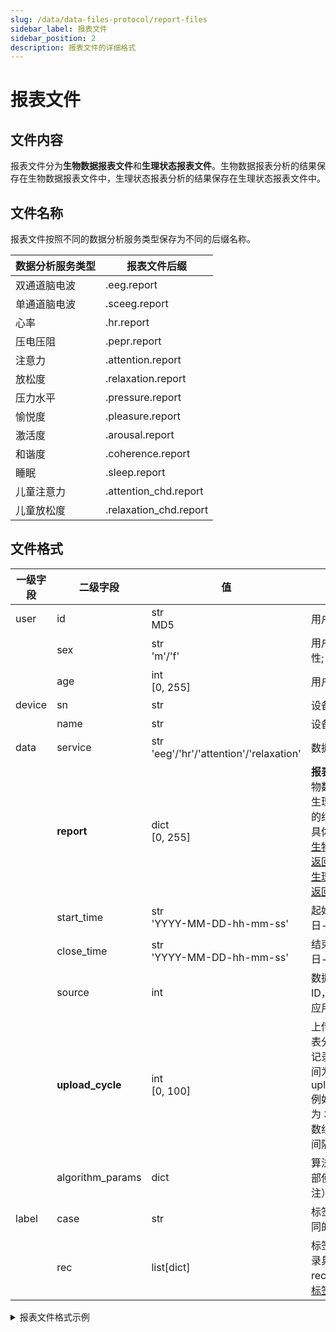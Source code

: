 ```yaml
---
slug: /data/data-files-protocol/report-files
sidebar_label: 报表文件
sidebar_position: 2
description: 报表文件的详细格式
---
```


# 报表文件

## 文件内容

报表文件分为**生物数据报表文件**和**生理状态报表文件**。生物数据报表分析的结果保存在生物数据报表文件中，生理状态报表分析的结果保存在生理状态报表文件中。

## 文件名称

报表文件按照不同的数据分析服务类型保存为不同的后缀名称。

| 数据分析服务类型 | 报表文件后缀 |
| --- | --- |
| 双通道脑电波 | .eeg.report |
| 单通道脑电波 | .sceeg.report |
| 心率 | .hr.report |
| 压电压阻 | .pepr.report |
| 注意力 | .attention.report |
| 放松度 | .relaxation.report |
| 压力水平 | .pressure.report |
| 愉悦度 | .pleasure.report |
| 激活度 | .arousal.report |
| 和谐度 | .coherence.report |
| 睡眠 | .sleep.report |
| 儿童注意力 | .attention_chd.report |
| 儿童放松度 | .relaxation_chd.report |

## 文件格式

| 一级字段 | 二级字段 | 值 | 内容说明 |
| --- | --- | --- | --- |
| user | id | str<br/>MD5 | 用户 ID |
|  | sex | str<br/>'m'/'f' | 用户性别 'm': 男性; 'f': 女性 |
|  | age | int<br/>[0, 255] | 用户年龄 |
| device | sn | str | 设备序列号 |
|  | name | str | 设备名称 |
| data | service | str<br/>'eeg'/'hr'/'attention'/'relaxation' | 数据分析服务类型 |
|  | **report** | dict<br/>[0, 255] | **报表分析结果**，生物数据报表分析或生理状态报表分析的结果<br/>具体内容参考：<br/>[生物数据报表分析返回值](../data-format/biological-data#biological-data-report-analysis-returns)<br/>[生理状态报表分析返回值](../data-format/physiological-state-metrics) |
|  | start_time | str<br/>'YYYY-MM-DD-hh-mm-ss' | 起始时间 年-月-日-时-分-秒 |
|  | close_time | str<br/>'YYYY-MM-DD-hh-mm-ss' | 结束时间 年-月-日-时-分-秒 |
|  | source | int | 数据来源，即 App ID，用于区分不同应用 |
|  | **upload_cycle** | int<br/>[0, 100] | 上传周期倍数，报表分析中各项全程记录数据的间隔时间为 upload_cycle$\times$0.6<br/>例如上传周期倍数为 3，则全程记录数组中每个数据点间隔为 1.8 秒 |
|  | algorithm_params | dict | 算法配置参数（内部使用，无需关注） |
| label | case | str | 标签情景，对应不同的实验名称 |
|  | rec | list[dict] | 标签记录，分段记录具体的标签信息<br/>rec 的具体格式见[标签记录格式](./) |

<details>
<summary>报表文件格式示例</summary>

```json
{
    "user": {
        "id": "8**************************5c98c",   // 用户ID
        "sex": "m",                                 // 用户性别：男
        "age": 20                                   // 用户年龄：20岁
    },
    "device": {
        "sn": "C**********2"                        // 设备序列号
    },
    "data": {
        "service": "eeg",                           // 数据分析服务类型：双通道脑电波
        // highlight-start
        "report": {                                 // 报表分析结果
            "eeg_alpha_curve": [87.04, ...],
            "eeg_beta_curve": [92.68, ...],
            "eeg_theta_curve": [87.71, ...],
            "eeg_delta_curve": [76.62, ...],
            "eeg_gamma_curve": [83.65, ...],
        },
        // highlight-end
        "start_time": "2019-08-18-09-36-59",        // 起始时间：2019年8月18日9时36分59秒
        "close_time": "2019-08-18-10-04-27",        // 结束时间：2019年8月18日10时4分27秒
        "source": "Flowtime",                       // 数据来源
        // highlight-next-line
        "upload_cycle": 3,                          // 上传周期倍数
        "algorithm_params": {                       // 算法配置参数
            "eeg": {
                "tolerance": 2,
                "channel_power_verbose": True
            }
        }
    },
    "label": {
        "mode": "test",                             // 标签模式
        "case": "attention_experiment",             // 标签情景：注意力实验
        "rec": [                                    // 标签记录
                {                                   // 分段标签记录
                    "st": 0.0,                      // 分段起始时间
                    "et": 180.6,                    // 分段结束时间
                    "tag": {                        // 标签维度与标签值
                        "attention": "5",           // 专注程度：5
                        "task": "reading"           // 实验任务：阅读
                    },
                    "note": ["被试眨眼频繁"]         // 分段备注信息
                },
                ...
        ]
}
```

</details>
